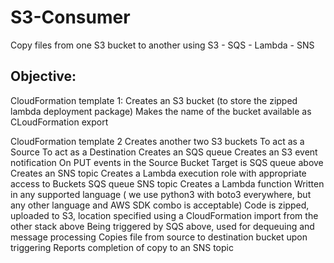 # S3-Consumer
Copy files from one S3 bucket to another using S3 - SQS - Lambda - SNS


## Objective:
CloudFormation template 1:
  Creates an S3 bucket (to store the zipped lambda deployment package)
	Makes the name of the bucket available as CLoudFormation export

 

CloudFormation template 2
	Creates another two S3 buckets
		To act as a Source
		To act as a Destination
  Creates an SQS queue
  Creates an S3 event notification
    On PUT events in the Source Bucket
      Target is SQS queue above
      Creates an SNS topic
  Creates a Lambda execution role with appropriate access to
    Buckets
		SQS queue
		SNS topic
  Creates a Lambda function
	  Written in any supported language  ( we use python3 with boto3 everywhere, but any other language and AWS SDK combo is acceptable)
		Code is zipped, uploaded to S3, location specified using a CloudFormation import from the other stack above
		Being triggered by SQS above, used for dequeuing and message processing
		Copies file from source to destination bucket upon triggering
		Reports completion of copy to an SNS topic
